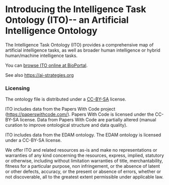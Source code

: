 # Introducing the Intelligence Task Ontology (ITO)-- an Artificial Intelligence Ontology

The Intelligence Task Ontology (ITO) provides a comprehensive map of artificial intelligence tasks, as well as broader human intelligence or hybrid human/machine intelligence tasks.

You can [browse ITO online at BioPortal](https://bioportal.bioontology.org/ontologies/ITO/?p=classes&conceptid=https%3A%2F%2Fai-strategies.org%2Fontology%2FProcess).

See also https://ai-strategies.org

### Licensing

The ontology file is distributed under a [CC-BY-SA](https://creativecommons.org/licenses/by-sa/4.0/) license.

ITO includes data from the Papers With Code project (https://paperswithcode.com/). Papers With Code is licensed under the CC-BY-SA license. Data from Papers With Code are partially altered (manual curation to improve ontological structure and data quality).

ITO includes data from the EDAM ontology. The EDAM ontology is licensed under a CC-BY-SA license.

We offer ITO and related resources as-is and make no representations or warranties of any kind concerning the resources, express, implied, statutory or otherwise, including without limitation warranties of title, merchantability, fitness for a particular purpose, non infringement, or the absence of latent or other defects, accuracy, or the present or absence of errors, whether or not discoverable, all to the greatest extent permissible under applicable law.




